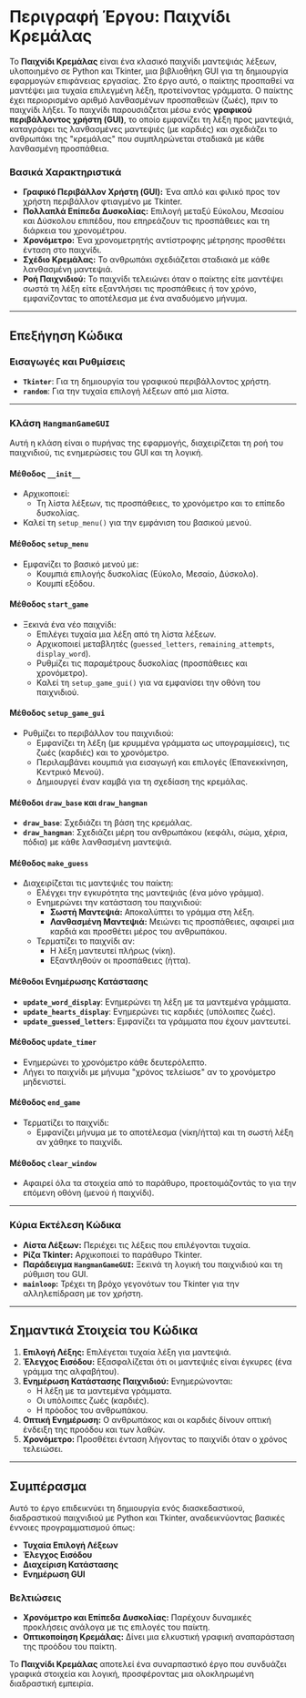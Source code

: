 # Περιγραφή Έργου: Παιχνίδι Κρεμάλας

Το **Παιχνίδι Κρεμάλας** είναι ένα κλασικό παιχνίδι μαντεψιάς λέξεων, υλοποιημένο σε Python και Tkinter, μια βιβλιοθήκη GUI για τη δημιουργία εφαρμογών επιφάνειας εργασίας. Στο έργο αυτό, ο παίκτης προσπαθεί να μαντέψει μια τυχαία επιλεγμένη λέξη, προτείνοντας γράμματα. Ο παίκτης έχει περιορισμένο αριθμό λανθασμένων προσπαθειών (ζωές), πριν το παιχνίδι λήξει. Το παιχνίδι παρουσιάζεται μέσω ενός **γραφικού περιβάλλοντος χρήστη (GUI)**, το οποίο εμφανίζει τη λέξη προς μαντεψιά, καταγράφει τις λανθασμένες μαντεψιές (με καρδιές) και σχεδιάζει το ανθρωπάκι της "κρεμάλας" που συμπληρώνεται σταδιακά με κάθε λανθασμένη προσπάθεια.

### Βασικά Χαρακτηριστικά

- **Γραφικό Περιβάλλον Χρήστη (GUI):** Ένα απλό και φιλικό προς τον χρήστη περιβάλλον φτιαγμένο με Tkinter.
- **Πολλαπλά Επίπεδα Δυσκολίας:** Επιλογή μεταξύ Εύκολου, Μεσαίου και Δύσκολου επιπέδου, που επηρεάζουν τις προσπάθειες και τη διάρκεια του χρονομέτρου.
- **Χρονόμετρο:** Ένα χρονομετρητής αντίστροφης μέτρησης προσθέτει ένταση στο παιχνίδι.
- **Σχέδιο Κρεμάλας:** Το ανθρωπάκι σχεδιάζεται σταδιακά με κάθε λανθασμένη μαντεψιά.
- **Ροή Παιχνιδιού:** Το παιχνίδι τελειώνει όταν ο παίκτης είτε μαντέψει σωστά τη λέξη είτε εξαντλήσει τις προσπάθειες ή τον χρόνο, εμφανίζοντας το αποτέλεσμα με ένα αναδυόμενο μήνυμα.

---

## Επεξήγηση Κώδικα

### Εισαγωγές και Ρυθμίσεις
- **`Tkinter`**: Για τη δημιουργία του γραφικού περιβάλλοντος χρήστη.
- **`random`**: Για την τυχαία επιλογή λέξεων από μια λίστα.

---

### Κλάση `HangmanGameGUI`
Αυτή η κλάση είναι ο πυρήνας της εφαρμογής, διαχειρίζεται τη ροή του παιχνιδιού, τις ενημερώσεις του GUI και τη λογική.

#### **Μέθοδος `__init__`**
- Αρχικοποιεί:
  - Τη λίστα λέξεων, τις προσπάθειες, το χρονόμετρο και το επίπεδο δυσκολίας.
- Καλεί τη `setup_menu()` για την εμφάνιση του βασικού μενού.

#### **Μέθοδος `setup_menu`**
- Εμφανίζει το βασικό μενού με:
  - Κουμπιά επιλογής δυσκολίας (Εύκολο, Μεσαίο, Δύσκολο).
  - Κουμπί εξόδου.

#### **Μέθοδος `start_game`**
- Ξεκινά ένα νέο παιχνίδι:
  - Επιλέγει τυχαία μια λέξη από τη λίστα λέξεων.
  - Αρχικοποιεί μεταβλητές (`guessed_letters`, `remaining_attempts`, `display_word`).
  - Ρυθμίζει τις παραμέτρους δυσκολίας (προσπάθειες και χρονόμετρο).
  - Καλεί τη `setup_game_gui()` για να εμφανίσει την οθόνη του παιχνιδιού.

#### **Μέθοδος `setup_game_gui`**
- Ρυθμίζει το περιβάλλον του παιχνιδιού:
  - Εμφανίζει τη λέξη (με κρυμμένα γράμματα ως υπογραμμίσεις), τις ζωές (καρδιές) και το χρονόμετρο.
  - Περιλαμβάνει κουμπιά για εισαγωγή και επιλογές (Επανεκκίνηση, Κεντρικό Μενού).
  - Δημιουργεί έναν καμβά για τη σχεδίαση της κρεμάλας.

#### **Μέθοδοι `draw_base` και `draw_hangman`**
- **`draw_base`**: Σχεδιάζει τη βάση της κρεμάλας.
- **`draw_hangman`**: Σχεδιάζει μέρη του ανθρωπάκου (κεφάλι, σώμα, χέρια, πόδια) με κάθε λανθασμένη μαντεψιά.

#### **Μέθοδος `make_guess`**
- Διαχειρίζεται τις μαντεψιές του παίκτη:
  - Ελέγχει την εγκυρότητα της μαντεψιάς (ένα μόνο γράμμα).
  - Ενημερώνει την κατάσταση του παιχνιδιού:
    - **Σωστή Μαντεψιά:** Αποκαλύπτει το γράμμα στη λέξη.
    - **Λανθασμένη Μαντεψιά:** Μειώνει τις προσπάθειες, αφαιρεί μια καρδιά και προσθέτει μέρος του ανθρωπάκου.
  - Τερματίζει το παιχνίδι αν:
    - Η λέξη μαντευτεί πλήρως (νίκη).
    - Εξαντληθούν οι προσπάθειες (ήττα).

#### **Μέθοδοι Ενημέρωσης Κατάστασης**
- **`update_word_display`**: Ενημερώνει τη λέξη με τα μαντεμένα γράμματα.
- **`update_hearts_display`**: Ενημερώνει τις καρδιές (υπόλοιπες ζωές).
- **`update_guessed_letters`**: Εμφανίζει τα γράμματα που έχουν μαντευτεί.

#### **Μέθοδος `update_timer`**
- Ενημερώνει το χρονόμετρο κάθε δευτερόλεπτο.
- Λήγει το παιχνίδι με μήνυμα "χρόνος τελείωσε" αν το χρονόμετρο μηδενιστεί.

#### **Μέθοδος `end_game`**
- Τερματίζει το παιχνίδι:
  - Εμφανίζει μήνυμα με το αποτέλεσμα (νίκη/ήττα) και τη σωστή λέξη αν χάθηκε το παιχνίδι.

#### **Μέθοδος `clear_window`**
- Αφαιρεί όλα τα στοιχεία από το παράθυρο, προετοιμάζοντάς το για την επόμενη οθόνη (μενού ή παιχνίδι).

---

### Κύρια Εκτέλεση Κώδικα
- **Λίστα Λέξεων:** Περιέχει τις λέξεις που επιλέγονται τυχαία.
- **Ρίζα Tkinter:** Αρχικοποιεί το παράθυρο Tkinter.
- **Παράδειγμα `HangmanGameGUI`:** Ξεκινά τη λογική του παιχνιδιού και τη ρύθμιση του GUI.
- **`mainloop`:** Τρέχει τη βρόχο γεγονότων του Tkinter για την αλληλεπίδραση με τον χρήστη.

---

## Σημαντικά Στοιχεία του Κώδικα

1. **Επιλογή Λέξης:** Επιλέγεται τυχαία λέξη για μαντεψιά.
2. **Έλεγχος Εισόδου:** Εξασφαλίζεται ότι οι μαντεψιές είναι έγκυρες (ένα γράμμα της αλφαβήτου).
3. **Ενημέρωση Κατάστασης Παιχνιδιού:** Ενημερώνονται:
   - Η λέξη με τα μαντεμένα γράμματα.
   - Οι υπόλοιπες ζωές (καρδιές).
   - Η πρόοδος του ανθρωπάκου.
4. **Οπτική Ενημέρωση:** Ο ανθρωπάκος και οι καρδιές δίνουν οπτική ένδειξη της προόδου και των λαθών.
5. **Χρονόμετρο:** Προσθέτει ένταση λήγοντας το παιχνίδι όταν ο χρόνος τελειώσει.

---

## Συμπέρασμα

Αυτό το έργο επιδεικνύει τη δημιουργία ενός διασκεδαστικού, διαδραστικού παιχνιδιού με Python και Tkinter, αναδεικνύοντας βασικές έννοιες προγραμματισμού όπως:

- **Τυχαία Επιλογή Λέξεων**
- **Έλεγχος Εισόδου**
- **Διαχείριση Κατάστασης**
- **Ενημέρωση GUI**

### Βελτιώσεις
- **Χρονόμετρο και Επίπεδα Δυσκολίας:** Παρέχουν δυναμικές προκλήσεις ανάλογα με τις επιλογές του παίκτη.
- **Οπτικοποίηση Κρεμάλας:** Δίνει μια ελκυστική γραφική αναπαράσταση της προόδου του παίκτη.

Το **Παιχνίδι Κρεμάλας** αποτελεί ένα συναρπαστικό έργο που συνδυάζει γραφικά στοιχεία και λογική, προσφέροντας μια ολοκληρωμένη διαδραστική εμπειρία.
